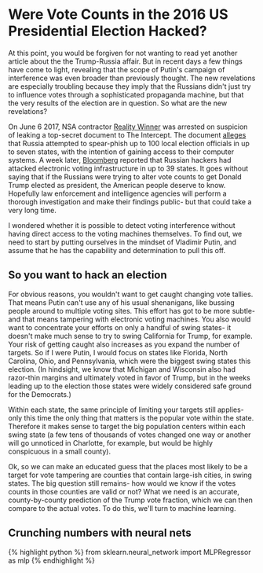 # Were Vote Counts in the 2016 US Presidential Election Hacked?
At this point, you would be forgiven for not wanting to read yet another article about the the Trump-Russia affair.
But in recent days a few things have come to light, revealing that the scope of Putin's campaign of interference was even broader than previously thought. The new revelations are especially troubling because they imply that the Russians didn't just try to influence votes through a sophisticated propaganda machine, but that the very results of the election are in question.
So what are the new revelations?

On June 6 2017, NSA contractor [Reality Winner](https://www.theatlantic.com/news/archive/2017/06/who-is-reality-winner/529266/) was arrested on suspicion of leaking a top-secret document to The Intercept.
The document [alleges](https://theintercept.com/2017/06/05/top-secret-nsa-report-details-russian-hacking-effort-days-before-2016-election/) that Russia attempted to spear-phish up to 100 local election officials in up to seven states, with the intention of gaining access to their computer systems.
A week later, [Bloomberg](https://www.bloomberg.com/news/articles/2017-06-13/russian-breach-of-39-states-threatens-future-u-s-elections) reported that Russian hackers had attacked electronic voting infrastructure in up to 39 states. It goes without saying that if the Russians were trying to alter vote counts to get Donald Trump elected as president, the American people deserve to know.
Hopefully law enforcement and intelligence agencies will perform a thorough investigation and make their findings public- but that could take a very long time.

I wondered whether it is possible to detect voting interference without having direct access to the voting machines themselves. To find out, we need to start by putting ourselves in the mindset of Vladimir Putin, and assume that he has the capability and determination to pull this off.
## So you want to hack an election
For obvious reasons, you wouldn't want to get caught changing vote tallies. That means Putin can't use any of his usual shenanigans, like bussing people around to multiple voting sites. This effort has got to be more subtle- and that means tampering with electronic voting machines. 
You also would want to concentrate your efforts on only a handful of swing states- it doesn't make much sense to try to swing California for Trump, for example. Your risk of getting caught also increases as you expand the number of targets. So if I were Putin, I would focus on states like Florida, North Carolina, Ohio, and Pennsylvania, which were the biggest swing states this election. (In hindsight, we know that Michigan and Wisconsin also had razor-thin margins and ultimately voted in favor of Trump, but in the weeks leading up to the election those states were widely considered safe ground for the Democrats.)

Within each state, the same principle of limiting your targets still applies- only this time the only thing that matters is the popular vote within the state. Therefore it makes sense to target the big population centers within each swing state (a few tens of thousands of votes changed one way or another will go unnoticed in Charlotte, for example, but would be highly conspicuous in a small county).

Ok, so we can make an educated guess that the places most likely to be a target for vote tampering are counties that contain large-ish cities, in swing states. The big question still remains- how would we know if the votes counts in those counties are valid or not? What we need is an accurate, county-by-county prediction of the Trump vote fraction, which we can then compare to the actual votes. To do this, we'll turn to machine learning.

## Crunching numbers with neural nets



{% highlight python %}
from sklearn.neural_network import MLPRegressor as mlp
{% endhighlight %}
